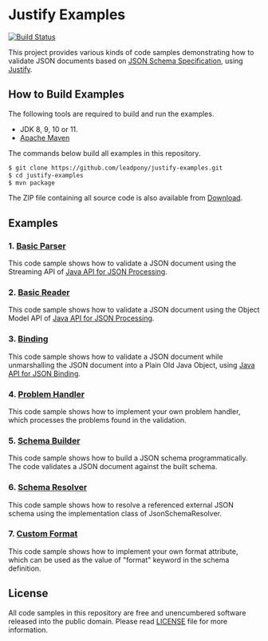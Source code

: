 # Justify Examples
[![Build Status](https://travis-ci.org/leadpony/justify-examples.svg?branch=master)](https://travis-ci.org/leadpony/justify-examples)

This project provides various kinds of code samples demonstrating how to validate JSON documents based on [JSON Schema Specification], using [Justify].

## How to Build Examples

The following tools are required to build and run the examples.

* JDK 8, 9, 10 or 11.
* [Apache Maven]

The commands below build all examples in this repository.

```bash
$ git clone https://github.com/leadpony/justify-examples.git
$ cd justify-examples
$ mvn package
```

The ZIP file containing all source code is also available from [Download].

## Examples

### 1. [Basic Parser](justify-examples-basicparser/)

This code sample shows how to validate a JSON document using the Streaming API of [Java API for JSON Processing].

### 2. [Basic Reader](justify-examples-basicreader/)

This code sample shows how to validate a JSON document using the Object Model API of [Java API for JSON Processing].

### 3. [Binding](justify-examples-binding/)

This code sample shows how to validate a JSON document while unmarshalling the JSON document into a Plain Old Java Object, using [Java API for JSON Binding].

### 4. [Problem Handler](justify-examples-problemhandler/)

This code sample shows how to implement your own problem handler,
which processes the problems found in the validation.

### 5. [Schema Builder](justify-examples-schemabuilder/)

This code sample shows how to build a JSON schema programmatically.
The code validates a JSON document against the built schema.

### 6. [Schema Resolver](justify-examples-schemaresolver/)

This code sample shows how to resolve a referenced external JSON schema using
the implementation class of JsonSchemaResolver.

### 7. [Custom Format](justify-examples-customformat/)

This code sample shows how to implement your own format attribute,
which can be used as the value of "format" keyword in the schema definition.

## License

All code samples in this repository are free and unencumbered software released into the public domain. Please read [LICENSE] file for more information.

[JSON Schema Specification]: https://json-schema.org/
[Justify]: https://github.com/leadpony/justify
[Java API for JSON Processing]: https://javaee.github.io/jsonp/
[Java API for JSON Binding]: http://json-b.net/
[LICENSE]: LICENSE
[Apache Maven]: https://maven.apache.org/
[Download]: https://github.com/leadpony/justify-examples/archive/master.zip
